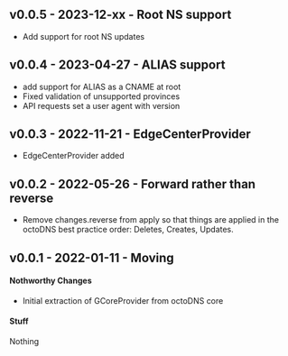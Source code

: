 ## v0.0.5 - 2023-12-xx - Root NS support

* Add support for root NS updates

## v0.0.4 - 2023-04-27 - ALIAS support

* add support for ALIAS as a CNAME at root
* Fixed validation of unsupported provinces
* API requests set a user agent with version

## v0.0.3 - 2022-11-21 - EdgeCenterProvider

* EdgeCenterProvider added

## v0.0.2 - 2022-05-26 - Forward rather than reverse

* Remove changes.reverse from apply so that things are applied in the octoDNS
  best practice order: Deletes, Creates, Updates.

## v0.0.1 - 2022-01-11 - Moving

#### Nothworthy Changes

* Initial extraction of GCoreProvider from octoDNS core

#### Stuff

Nothing
